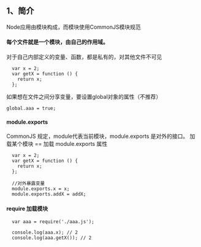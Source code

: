 ## 1、简介
Node应用由模块构成，而模块使用CommonJS模块规范

#### 每个文件就是一个模块，由自己的作用域。
对于自己内部定义的变量、函数，都是私有的，对其他文件不可见
```
  var x = 2;
  var getX = function () {
    return x;
  };
```

如果想在文件之间分享变量，要设置global对象的属性（不推荐）
```
global.aaa = true;
```

#### module.exports
CommonJS 规定，module代表当前模块，module.exports 是对外的接口。
加载某个模块 == 加载 module.exports 属性
```
  var x = 2;
  var getX = function () {
    return x;
  };
  
  //对外暴露变量
  module.exports.x = x; 
  module.exports.addX = addX;
```

#### require 加载模块
```
  var aaa = require('./aaa.js');

  console.log(aaa.x); // 2
  console.log(aaa.getX()); // 2
```


